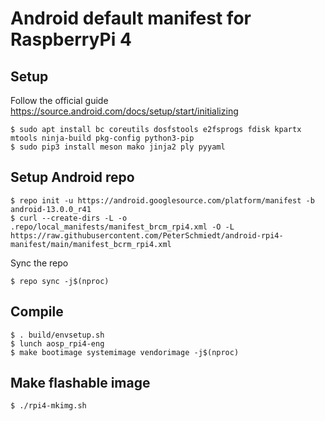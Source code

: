 # Android default manifest for RaspberryPi 4

## Setup

Follow the official guide https://source.android.com/docs/setup/start/initializing

    $ sudo apt install bc coreutils dosfstools e2fsprogs fdisk kpartx mtools ninja-build pkg-config python3-pip
    $ sudo pip3 install meson mako jinja2 ply pyyaml

## Setup Android repo

    $ repo init -u https://android.googlesource.com/platform/manifest -b android-13.0.0_r41
    $ curl --create-dirs -L -o .repo/local_manifests/manifest_brcm_rpi4.xml -O -L https://raw.githubusercontent.com/PeterSchmiedt/android-rpi4-manifest/main/manifest_bcrm_rpi4.xml

Sync the repo

    $ repo sync -j$(nproc)

## Compile

    $ . build/envsetup.sh
    $ lunch aosp_rpi4-eng
    $ make bootimage systemimage vendorimage -j$(nproc)

## Make flashable image

    $ ./rpi4-mkimg.sh
